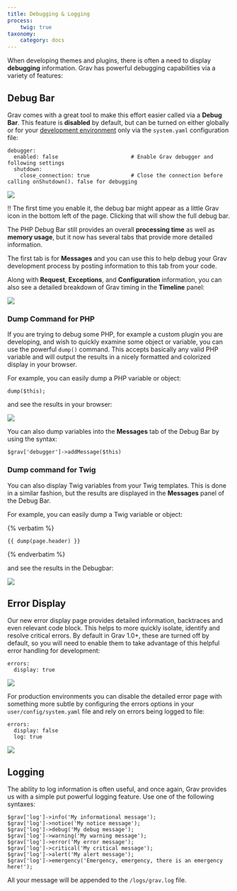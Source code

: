 ```yaml
---
title: Debugging & Logging
process:
	twig: true
taxonomy:
    category: docs
---
```


When developing themes and plugins, there is often a need to display **debugging** information. Grav has powerful debugging capabilities via a variety of features:

## Debug Bar

Grav comes with a great tool to make this effort easier called via a **Debug Bar**.  This feature is **disabled** by default, but can be turned on either globally or for your [development environment](../environment-config) only via the `system.yaml` configuration file:

```
debugger:
  enabled: false                       # Enable Grav debugger and following settings
  shutdown:
    close_connection: true             # Close the connection before calling onShutdown(). false for debugging
```

![](config.png)

!! The first time you enable it, the debug bar might appear as a little Grav icon in the bottom left of the page. Clicking that will show the full debug bar.

The PHP Debug Bar still provides an overall **processing time** as well as **memory usage**, but it now has several tabs that provide more detailed information.

The first tab is for **Messages** and you can use this to help debug your Grav development process by posting information to this tab from your code.

Along with **Request**, **Exceptions**, and **Configuration** information, you can also see a detailed breakdown of Grav timing in the **Timeline** panel:

![](timeline.png)

### Dump Command for PHP

If you are trying to debug some PHP, for example a custom plugin you are developing, and wish to quickly examine some object or variable, you can use the powerful `dump()` command.  This accepts basically any valid PHP variable and will output the results in a nicely formatted and colorized display in your browser.

For example, you can easily dump a PHP variable or object:

```
dump($this);
```

and see the results in your browser:

![](dump.png)

You can also dump variables into the **Messages** tab of the Debug Bar by using the syntax:

```
$grav['debugger']->addMessage($this)
```

### Dump command for Twig

You can also display Twig variables from your Twig templates.  This is done in a similar fashion, but the results are displayed in the **Messages** panel of the Debug Bar.

For example, you can easily dump a Twig variable or object:

{% verbatim %}
```
{{ dump(page.header) }}
```
{% endverbatim %}

and see the results in the Debugbar:

![](twig-dump.png)

## Error Display

Our new error display page provides detailed information, backtraces and even relevant code block.  This helps to more quickly isolate, identify and resolve critical errors. By default in Grav 1.0+, these are turned off by default, so you will need to enable them to take advantage of this helpful error handling for development:

```
errors:
  display: true
```

![](error.png)

For production environments you can disable the detailed error page with something more subtle by configuring the errors options in your `user/config/system.yaml` file and rely on errors being logged to file:

```
errors:
  display: false
  log: true
```

![](error2.png)

## Logging

The ability to log information is often useful, and once again, Grav provides us with a simple put powerful logging feature.  Use one of the following syntaxes:

```
$grav['log']->info('My informational message');
$grav['log']->notice('My notice message');
$grav['log']->debug('My debug message');
$grav['log']->warning('My warning message');
$grav['log']->error('My error message');
$grav['log']->critical('My critical message');
$grav['log']->alert('My alert message');
$grav['log']->emergency('Emergency, emergency, there is an emergency here!');

```

All your message will be appended to the `/logs/grav.log` file.
